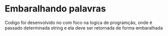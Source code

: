 # Embaralhando palavras

Codigo foi desenvolvido no com foco na logica de programção, onde é passado determinada string e ela deve ser retornada de forma embaralhada
